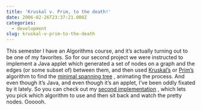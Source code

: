```yaml
---
title: 'Kruskal v. Prim, to the death!'
date: 2006-02-26T23:37:21.000Z
categories:
  - development
slug: kruskal-v-prim-to-the-death
---
```

This semester I have an Algorithms course, and it’s actually turning out to be one of my favorites. So for our second project we were instructed to implement a Java applet which generated a set of nodes on a graph and the edges (or some subset of) between them, and then used [Kruskal’s][1]  or [Prim’s][2]  algorithm to find the [minimal spanning tree][3] , animating the process. And even though it’s Java, and even though it’s an applet, I’ve been oddly fixated by it lately. So you can check out my [second implementation][4] , which lets you pick which algorithm to use and then sit back and watch the pretty nodes. Oooooh.



 [1]: http://en.wikipedia.org/wiki/Kruskal%27s_algorithm
 [2]: http://en.wikipedia.org/wiki/Prim%27s_algorithm
 [3]: http://en.wikipedia.org/wiki/Minimal_spanning_tree
 [4]: http://yergler.net/courses/CS486/project2a
